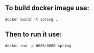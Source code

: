 ## To build docker image use:
```
docker build -t spring .
```

## Then to run it use:
```
docker run -p 8080:8080 spring 
```